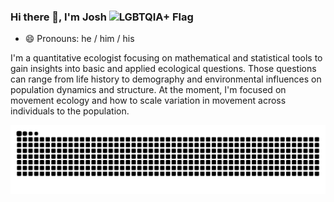 ### Hi there 👋, I'm Josh ![LGBTQIA+ Flag](https://github.com/jmhatch/flag-icons/blob/master/png/LGBT.png)

- 😄 Pronouns: he / him / his

I'm a quantitative ecologist focusing on mathematical and statistical tools to gain insights into basic and applied ecological questions. Those questions can range from life history to demography and environmental influences on population dynamics and structure. At the moment, I'm focused on movement ecology and how to scale variation in movement across individuals to the population. 

<picture>
  <source
    media="(prefers-color-scheme: dark)"
    srcset="https://raw.githubusercontent.com/jmhatch/jmhatch/output/github-contribution-grid-snake-dark.svg"
  />
  <source
    media="(prefers-color-scheme: light)"
    srcset="https://raw.githubusercontent.com/jmhatch/jmhatch/output/github-contribution-grid-snake.svg"
  />
  <img
    alt="github contribution grid snake animation"
    src="https://raw.githubusercontent.com/jmhatch/jmhatch/output/github-contribution-grid-snake.svg"
  />
</picture>

<!--
**jmhatch/jmhatch** is a ✨ _special_ ✨ repository because its `README.md` (this file) appears on your GitHub profile.

Here are some ideas to get you started:

- 🔭 I’m currently working on ...
- 🌱 I’m currently learning ...
- 👯 I’m looking to collaborate on ...
- 🤔 I’m looking for help with ...
- 💬 Ask me about ...
- 📫 How to reach me: ...
- 😄 Pronouns: ...
- ⚡ Fun fact: ...
-->
